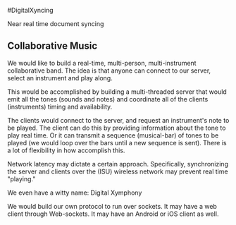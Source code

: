 #DigitalXyncing

Near real time document syncing

## Collaborative Music

We would like to build a real-time, multi-person, multi-instrument collaborative band. The idea is that anyone can connect to our server, select an instrument and play along.

This would be accomplished by building a multi-threaded server that would emit all the tones (sounds and notes) and coordinate all of the clients (instruments) timing and availability.

The clients would connect to the server, and request an instrument's note to be played. The client can do this by providing information about the tone to play real time. Or it can transmit a sequence (musical-bar) of tones to be played (we would loop over the bars until a new sequence is sent). There is a lot of flexibility in how accomplish this.

Network latency may dictate a certain approach. Specifically, synchronizing the server and clients over the (ISU) wireless network may prevent real time "playing."

We even have a witty name: Digital Xymphony

We would build our own protocol to run over sockets. It may have a web client through Web-sockets. It may have an Android or iOS client as well.
